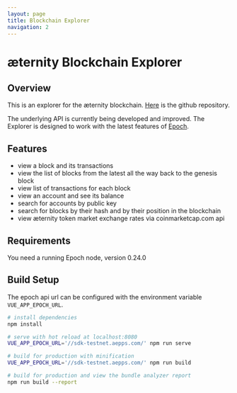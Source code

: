 ```yaml
---
layout: page
title: Blockchain Explorer
navigation: 2
---
```


# æternity Blockchain Explorer

## Overview
This is an explorer for the æternity blockchain. [Here](https://github.com/aeternity/aepp-blockchain-explorer) is the github repository.

The underlying API is currently being developed and improved. The Explorer is designed to work with the latest features of [Epoch](https://github.com/aeternity/epoch).

## Features
- view a block and its transactions
- view the list of blocks from the latest all the way back to the genesis block
- view list of transactions for each block
- view an account and see its balance
- search for accounts by public key
- search for blocks by their hash and by their position in the blockchain
- view æternity token market exchange rates via coinmarketcap.com api

## Requirements
You need a running Epoch node, version 0.24.0

## Build Setup

The epoch api url can be configured with the environment variable `VUE_APP_EPOCH_URL`.

```bash
# install dependencies
npm install

# serve with hot reload at localhost:8080
VUE_APP_EPOCH_URL='//sdk-testnet.aepps.com/' npm run serve

# build for production with minification
VUE_APP_EPOCH_URL='//sdk-testnet.aepps.com/' npm run build

# build for production and view the bundle analyzer report
npm run build --report
```
